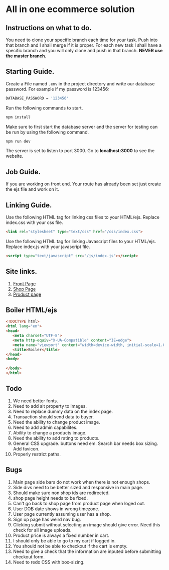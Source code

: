 # All in one ecommerce solution

## Instructions on what to do.
You need to clone your specific branch each time for your task. Push into that branch and I shall merge if it is proper. For each new task I shall have a specific branch and you will only clone and push in that branch. **NEVER use the master branch.**

## Starting Guide.
Create a File named ``.env`` in the project directory and write our database password. For example if my password is 123456:
```bash
DATABASE_PASSWORD = '123456'
```

Run the following commands to start.
```bash
npm install
```
Make sure to first start the database server and the server for testing can be run by using the following command.
```bash
npm run dev
```
The server is set to listen to port 3000. Go to **localhost:3000** to see the website.

## Job Guide.
If you are working on front end. Your route has already been set just create the ejs file and work on it.

## Linking Guide.
Use the following HTML tag for linking css files to your HTML/ejs. Replace index.css with your css file.
```html
<link rel="stylesheet" type="text/css" href="/css/index.css">
```
Use the following HTML tag for linking Javascript files to your HTML/ejs. Replace index.js with your javascript file.
```html
<script type="text/javascript" src="/js/index.js"></script>
```

## Site links.
1. [Front Page](http://localhost:3000/ "index.ejs")
2. [Shop Page](http://localhost:3000/shop  "shop.ejs")
3. [Product page](http://localhost:3000/shop/product "product.ejs")

## Boiler HTML/ejs
```HTML
<!DOCTYPE html>
<html lang="en">
<head>
   <meta charset="UTF-8">
   <meta http-equiv="X-UA-Compatible" content="IE=edge">
   <meta name="viewport" content="width=device-width, initial-scale=1.0">
   <title>Boiler</title>
</head>
<body>
   
</body>
</html>
```

## Todo
1. We need better fonts.
4. Need to add alt property to images.
6. Need to replace dummy data on the index page.
9. Transaction should send data to buyer.
11. Need the ability to change product image.
12. Need to add admin capabilites.
14. Ability to change a products image.
15. Need the ability to add rating to products.
16. General CSS upgrade. buttons need em. Search bar needs box sizing. Add favicon.
17. Properly restrict paths.

## Bugs
1. Main page side bars do not work when there is not enough shops.
2. Side divs need to be better sized and responsive in main page.
7. Should make sure non shop ids are redirected.
8. shop page height needs to be fixed.
10. Can't go back to shop page from product page when loged out.
11. User DOB date shows in wrong timezone.
12. User page currently assuming user has a shop.
13. Sign up page has weird nav bug.
14. Clicking submit without selecting an image should give error. Need this check for all image uploads.
15. Product price is always a fixed number in cart.
16. I should only be able to go to my cart if logged in.
17. You should not be able to checkout if the cart is empty.
18. Need to give a check that the information are inputed before submitting checkout form.
20. Need to redo CSS with box-sizing.
